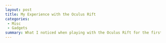```yaml
---
layout: post
title: My Experience with the Oculus Rift
categories: 
 - Misc
 - Gadgets
summary: What I noticed when playing with the Oculus Rift for the first time.
---
```


